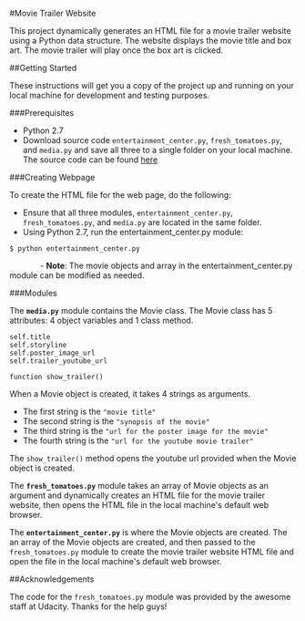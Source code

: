 #Movie Trailer Website

This project dynamically generates an HTML file for a movie trailer website using a Python data structure.  The website displays the movie title and box art.  The movie trailer will play once the box art is clicked. 

##Getting Started

These instructions will get you a copy of the project up and running on your local machine for development and testing purposes. 

###Prerequisites

- Python 2.7
- Download source code `entertainment_center.py`, `fresh_tomatoes.py`, and `media.py` and save all three to a single folder on your local machine.  The source code can be found [here](https://github.com/JakeTux8/Movie-Trailer-Website.git)

###Creating Webpage 

To create the HTML file for the web page, do the following:

- Ensure that all three modules, `entertainment_center.py`, `fresh_tomatoes.py`, and `media.py` are located in the same folder. 
- Using Python 2.7, run the entertainment_center.py module:

`$ python entertainment_center.py`

&emsp; &emsp; &emsp; - **Note**: The movie objects and array in the entertainment_center.py module can be modified as needed.

###Modules

The **`media.py`** module contains the Movie class.  The Movie class has 5 attributes:  4 object variables and 1 class method. 
```
self.title
self.storyline
self.poster_image_url
self.trailer_youtube_url

function show_trailer()
```

When a Movie object is created, it takes 4 strings as arguments.

- The first  string is the `"movie title"`
- The second string is the `"synopsis of the movie"`
- The third string is the `"url for the poster image for the movie"`
- The fourth string is the `"url for the youtube movie trailer"`

The `show_trailer()` method opens the youtube url provided when the Movie object is created. 

The **`fresh_tomatoes.py`** module takes an array of Movie objects as an argument and dynamically creates an HTML file for the movie trailer website, then opens the HTML file in the local machine's default web browser.

 The **`entertainment_center.py`** is where the Movie objects are created.  The an array of the Movie objects are created, and then passed to the `fresh_tomatoes.py` module to create the movie trailer website HTML file and open the file in the local machine's default web browser.
 

##Acknowledgements

The code for the `fresh_tomatoes.py` module was provided by the awesome staff at Udacity.  Thanks for the help guys! 